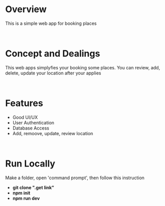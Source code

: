 <h1><strong>Overview</strong></h1>
<p>This is a simple web app for booking places</p>

<br/>

<h1><strong>Concept and Dealings</strong></h1>
<p>This web apps simplyfies your booking some places. You can review, add, delete, update your location after your applies</p>

<br />

<h1><strong>Features</strong></h1>
<ul>
  <li>Good UI/UX</li>
  <li>User Authentication</li>
  <li>Database Access</li>
  <li>Add, remoove, update, review location</li>
</ul>

<br />

<h1><strong>Run Locally</strong></h1>
<p>Make a folder, open 'command prompt', then follow this instruction</p>
<ul>
  <li><strong>git clone ".get link"</strong></li>
  <li><strong>npm init</strong></li>
  <li><strong>npm run dev</strong></li>
</ul>
